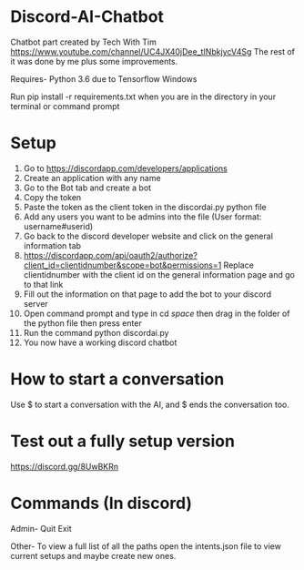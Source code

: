 # Discord-AI-Chatbot
Chatbot part created by Tech With Tim https://www.youtube.com/channel/UC4JX40jDee_tINbkjycV4Sg
The rest of it was done by me plus some improvements.

Requires-
Python 3.6 due to Tensorflow
Windows

Run pip install -r requirements.txt when you are in the directory in your terminal or command prompt

# Setup
1. Go to https://discordapp.com/developers/applications
2. Create an application with any name
3. Go to the Bot tab and create a bot
4. Copy the token
5. Paste the token as the client token in the discordai.py python file
6. Add any users you want to be admins into the file (User format: username#userid)
7. Go back to the discord developer website and click on the general information tab
8. https://discordapp.com/api/oauth2/authorize?client_id=clientidnumber&scope=bot&permissions=1 Replace clientidnumber with the client id on the general information page and go to that link
9. Fill out the information on that page to add the bot to your discord server
10. Open command prompt and type in cd *space* then drag in the folder of the python file then press enter
11. Run the command python discordai.py
12. You now have a working discord chatbot

# How to start a conversation
Use $ to start a conversation with the AI, and $ ends the conversation too.

# Test out a fully setup version

https://discord.gg/8UwBKRn

# Commands (In discord)
Admin-
Quit
Exit

Other-
To view a full list of all the paths open the intents.json file to view current setups and maybe create new ones.
